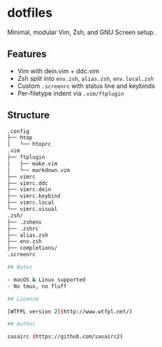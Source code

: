 # dotfiles

Minimal, modular Vim, Zsh, and GNU Screen setup.

## Features

- Vim with dein.vim + ddc.vim
- Zsh split into `env.zsh`, `alias.zsh`, `env.local.zsh`
- Custom `.screenrc` with status line and keybinds
- Per-filetype indent via `.vim/ftplugin`

## Structure

```sh
.config
├── htop
│   └── htoprc
.vim
├── ftplugin
│   ├── make.vim
│   └── markdown.vim
├── vimrc
├── vimrc.ddc
├── vimrc.dein
├── vimrc.keybind
├── vimrc.local
└── vimrc.visual
.zsh/
├── .zshenv
├── .zshrc
├── alias.zsh
├── env.zsh
├── completions/
.screenrc

## Notes

- macOS & Linux supported
- No tmux, no fluff

## License

[WTFPL version 2](http://www.wtfpl.net/)

## Author

sasairc (https://github.com/sasairc2)
